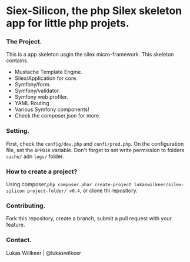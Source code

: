 Siex-Silicon, the php Silex skeleton app for little php projets.
=====
### The Project.
This is a app skeleton usgin the silex micro-framework.
This skeleton contains.
*   Mustache Template Engine.
*   Silex/Application for core.
*   Symfony/form.
*   Symfony/validator.
*   Symfony web profiler.
*   YAML Routing
*   Various Symfony components!
*   Check the composer.json for more.

### Setting.
First, check the `config/dev.php` and `confi/prod.php`.
On the configuration file, set the `APPDIR` variable.
Don't forget to set write permission to folders `cache/` adn `logs/` folder.

### How to create a project?
Using composer,`php composer.phar create-project lukaswilkeer/silex-silicon project-folder/ v0.4`,
or clone thi repository.

### Contributing.
Fork this repository, create a branch, submit a pull request with your feature.

### Contact.
Lukas Willkeer | @lukaswilkeer
